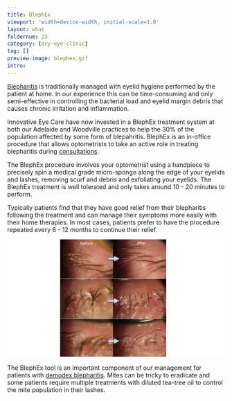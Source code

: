 ```yaml
---
title: BlephEx
viewport: 'width=device-width, initial-scale=1.0'
layout: what
foldernum: 23
category: [dry-eye-clinic]
tag: []
preview-image: blephex.gif
intro: 
---
```


<div class="employee-heading">
<p> <a href="/what-we-do/blepharitis">Blepharitis</a> is traditionally managed with eyelid hygiene performed by the patient at home. In our experience this can be time-consuming and only semi-effective in controlling the bacterial load and eyelid margin debris that causes chronic irritation and inflammation. </p><p>Innovative Eye Care have now invested in a BlephEx treatment system at both our Adelaide and Woodville practices to help the 30% of the population affected by some form of blepahritis. BlephEx is an in-office procedure that allows optometrists to take an active role in treating blepharitis during <a href="/what-we-do/eye-exam">consultations</a>.</p>
</div>

The BlephEx procedure involves your optometrist using a handpiece to precisely spin a medical grade micro-sponge along the edge of your eyelids and lashes, removing scurf and debris and exfoliating your eyelids. The BlephEx treatment is well tolerated and only takes around 10 - 20 minutes to perform. 

Typically patients find that they have good relief from their blepharitis following the treatment and can manage their symptoms more easily with their home therapies. In most cases, patients prefer to have the procedure repeated every 6 - 12 months to continue their relief. 

![](blephex-before-after.jpg)

The BlephEx tool is an important component of our management for patients with [demodex blepharitis](/what-we-do/blepharitis). Mites can be tricky to eradicate and some patients require multiple treatments with diluted tea-tree oil to control the mite population in their lashes.
